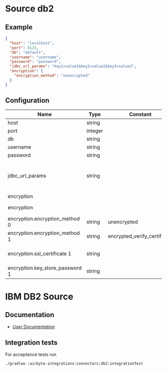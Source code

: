 # Source db2

## Example
```json
{
  "host": "localhost",
  "port": 8123,
  "db": "default",
  "username": "username",
  "password": "password",
  "jdbc_url_params": "key1=value1&key2=value2&key3=value3",
  "encryption": {
    "encryption_method": "unencrypted"
  }
}
```

## Configuration
| Name | Type | Constant | Default | Description |
| --- | --- | --- | --- | --- |
|host |string||null|Host of the Db2.|
|port |integer||8123|Port of the database.|
|db |string||null|Name of the database.|
|username |string||null|Username to use to access the database.|
|password |string||null|Password associated with the username.|
|jdbc_url_params |string||null|Additional properties to pass to the JDBC URL string when connecting to the database formatted as 'key=value' pairs separated by the symbol '&'. (example: key1=value1&key2=value2&key3=value3).|
|encryption |||null|Data transfer will not be encrypted.|
|encryption |||null|Verify and use the cert provided by the server.|
|encryption.encryption_method 0|string|unencrypted|null||
|encryption.encryption_method 1|string|encrypted_verify_certificate|null||
|encryption.ssl_certificate 1|string||null|Privacy Enhanced Mail (PEM) files are concatenated certificate containers frequently used in certificate installations|
|encryption.key_store_password 1|string||null|Key Store Password|

# IBM DB2 Source

## Documentation
* [User Documentation](https://docs.airbyte.io/integrations/sources/db2)


## Integration tests
For acceptance tests run

`./gradlew :airbyte-integrations:connectors:db2:integrationTest`